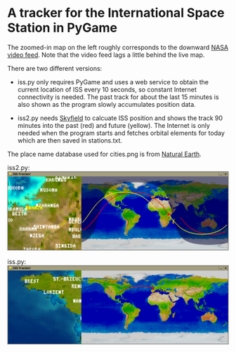 # A tracker for the International Space Station in PyGame

The zoomed-in map on the left roughly corresponds to the downward
[NASA video feed](https://eol.jsc.nasa.gov/ESRS/HDEV/).
Note that the video feed lags a little behind the live map.

There are two different versions:

* iss.py only requires PyGame and uses a web service to obtain the current location of ISS every 10 seconds, so constant Internet connectivity is needed. The past track for about the last 15 minutes is also shown as the program slowly accumulates position data.

* iss2.py needs [Skyfield](https://rhodesmill.org/skyfield/) to calcuate ISS position and shows the track 90 minutes into the past (red) and future (yellow). The Internet is only needed when the program starts and fetches orbital elements for today which are then saved in stations.txt.

The place name database used for cities.png is from [Natural Earth](https://www.naturalearthdata.com/).

iss2.py:
![screenshot](screenshot2.png "ISS Tracker screenshot")

iss.py:
![screenshot](screenshot.png "ISS Tracker screenshot")
